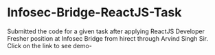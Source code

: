 # Infosec-Bridge-ReactJS-Task
Submitted the code for a given task after applying ReactJS Developer Fresher position at Infosec Bridge from hirect through Arvind Singh Sir. Click on the link to see demo-
